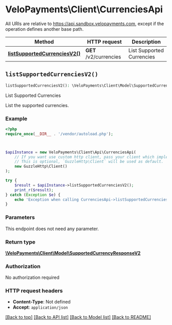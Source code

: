 # VeloPayments\Client\CurrenciesApi

All URIs are relative to https://api.sandbox.velopayments.com, except if the operation defines another base path.

| Method | HTTP request | Description |
| ------------- | ------------- | ------------- |
| [**listSupportedCurrenciesV2()**](CurrenciesApi.md#listSupportedCurrenciesV2) | **GET** /v2/currencies | List Supported Currencies |


## `listSupportedCurrenciesV2()`

```php
listSupportedCurrenciesV2(): \VeloPayments\Client\Model\SupportedCurrencyResponseV2
```

List Supported Currencies

List the supported currencies.

### Example

```php
<?php
require_once(__DIR__ . '/vendor/autoload.php');



$apiInstance = new VeloPayments\Client\Api\CurrenciesApi(
    // If you want use custom http client, pass your client which implements `GuzzleHttp\ClientInterface`.
    // This is optional, `GuzzleHttp\Client` will be used as default.
    new GuzzleHttp\Client()
);

try {
    $result = $apiInstance->listSupportedCurrenciesV2();
    print_r($result);
} catch (Exception $e) {
    echo 'Exception when calling CurrenciesApi->listSupportedCurrenciesV2: ', $e->getMessage(), PHP_EOL;
}
```

### Parameters

This endpoint does not need any parameter.

### Return type

[**\VeloPayments\Client\Model\SupportedCurrencyResponseV2**](../Model/SupportedCurrencyResponseV2.md)

### Authorization

No authorization required

### HTTP request headers

- **Content-Type**: Not defined
- **Accept**: `application/json`

[[Back to top]](#) [[Back to API list]](../../README.md#endpoints)
[[Back to Model list]](../../README.md#models)
[[Back to README]](../../README.md)
